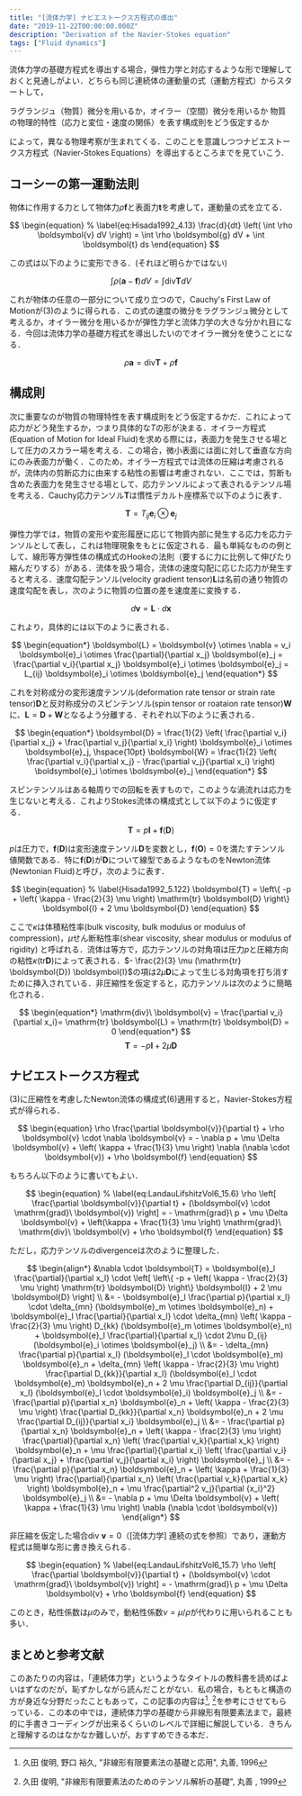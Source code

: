 ```yaml
---
title: "[流体力学] ナビエストークス方程式の導出"
date: "2019-11-22T00:00:00.000Z"
description: "Derivation of the Navier-Stokes equation"
tags: ["Fluid dynamics"]
---
```


流体力学の基礎方程式を導出する場合，弾性力学と対応するような形で理解しておくと見通しがよい．どちらも同じ連続体の運動量の式（運動方程式）からスタートして，

ラグランジュ（物質）微分を用いるか，オイラー（空間）微分を用いるか
物質の物理的特性（応力と変位・速度の関係）を表す構成則をどう仮定するか

によって，異なる物理考察が生まれてくる．このことを意識しつつナビエストークス方程式（Navier-Stokes Equations）を導出するところまでを見ていこう．

## コーシーの第一運動法則

物体に作用する力として物体力$\rho \boldsymbol{f}$と表面力$\boldsymbol{t}$を考慮して，運動量の式を立てる．

$$
\begin{equation}
% \label{eq:Hisada1992_4.13}
\frac{d}{dt} \left( \int \rho \boldsymbol{v} dV \right) = \int \rho \boldsymbol{g} dV + \int \boldsymbol{t} ds
\end{equation}
$$

この式は以下のように変形できる．(それほど明らかではない)

$$
\begin{equation}
\int \rho (\boldsymbol{a} - \boldsymbol{f}) dV = \int \mathrm{div} \boldsymbol{T} dV
\end{equation}
$$

これが物体の任意の一部分について成り立つので，Cauchy's First Law of Motionが(3)のように得られる．この式の速度の微分をラグランジュ微分として考えるか，オイラー微分を用いるかが弾性力学と流体力学の大きな分かれ目になる．今回は流体力学の基礎方程式を導出したいのでオイラー微分を使うことになる．

$$
\begin{equation}
% \label{Hisada1992_4.28}
\rho \boldsymbol{a} = \mathrm{div} \boldsymbol{T} + \rho \boldsymbol{f}
\end{equation}
$$

## 構成則

次に重要なのが物質の物理特性を表す構成則をどう仮定するかだ．これによって応力がどう発生するか，つまり具体的な$T$の形が決まる．オイラー方程式(Equation of Motion for Ideal Fluid)を求める際には，表面力を発生させる場として圧力のスカラー場を考える．この場合，微小表面には面に対して垂直な方向にのみ表面力が働く．このため，オイラー方程式では流体の圧縮は考慮されるが，流体内の剪断応力に由来する粘性の影響は考慮されない．ここでは，剪断も含めた表面力を発生させる場として、応力テンソルによって表されるテンソル場を考える．Cauchy応力テンソル$\boldsymbol{T}$は慣性デカルト座標系で以下のように表す．

$$
\begin{equation}
\boldsymbol{T} = T_{ij} \boldsymbol{e}_i \otimes \boldsymbol{e}_j
\end{equation}
$$

弾性力学では，物質の変形や変形履歴に応じて物質内部に発生する応力を応力テンソルとして表し，これは物理現象をもとに仮定される．最も単純なものの例として、線形等方弾性体の構成式のHookeの法則（要するに力に比例して伸びたり縮んだりする）がある．流体を扱う場合，流体の速度勾配に応じた応力が発生すると考える．速度勾配テンソル(velocity gradient tensor)$\boldsymbol{L}$は名前の通り物質の速度勾配を表し，次のように物質の位置の差を速度差に変換する．

$$
\begin{equation*}
d\boldsymbol{v} = \boldsymbol{L} \cdot d\boldsymbol{x}
\end{equation*}
$$

これより，具体的には以下のように表される．

$$
\begin{equation*}
\boldsymbol{L} = \boldsymbol{v} \otimes \nabla = v_i \boldsymbol{e}_i \otimes \frac{\partial}{\partial x_j} \boldsymbol{e}_j = \frac{\partial v_i}{\partial x_j} \boldsymbol{e}_i \otimes \boldsymbol{e}_j = L_{ij} \boldsymbol{e}_i \otimes \boldsymbol{e}_j
\end{equation*}
$$

これを対称成分の変形速度テンソル(deformation rate tensor or strain rate　tensor)$\boldsymbol{D}$と反対称成分のスピンテンソル(spin tensor or roataion rate tensor)$\boldsymbol{W}$に、$\boldsymbol{L} = \boldsymbol{D} + \boldsymbol{W}$となるよう分離する．それぞれ以下のように表される．

$$
\begin{equation*}
\boldsymbol{D} = \frac{1}{2} \left( \frac{\partial v_i}{\partial x_j} + \frac{\partial v_j}{\partial x_i} \right) \boldsymbol{e}_i \otimes \boldsymbol{e}_j, \hspace{10pt}
\boldsymbol{W} = \frac{1}{2} \left( \frac{\partial v_i}{\partial x_j} - \frac{\partial v_j}{\partial x_i} \right) \boldsymbol{e}_i \otimes \boldsymbol{e}_j
\end{equation*}
$$

スピンテンソルはある軸周りでの回転を表すもので，このような渦流れは応力を生じないと考える．これよりStokes流体の構成式として以下のように仮定する．

$$
\begin{equation}
% \label{Hisada1992_5.119}
\boldsymbol{T} = p \boldsymbol{I} + \boldsymbol{f} (\boldsymbol{D})
\end{equation}
$$

$p$は圧力で，$\boldsymbol{f} (\boldsymbol{D})$は変形速度テンソル$\boldsymbol{D}$を変数とし，$\boldsymbol{f} (\boldsymbol{O})= 0$を満たすテンソル値関数である．特に$\boldsymbol{f} (\boldsymbol{D})$が$\boldsymbol{D}$について線型であるようなものをNewton流体(Newtonian Fluid)と呼び，次のように表す．

$$
\begin{equation}
% \label{Hisada1992_5.122}
\boldsymbol{T} = \left\{ -p + \left( \kappa - \frac{2}{3} \mu \right) \mathrm{tr} \boldsymbol{D} \right\} \boldsymbol{I} + 2 \mu \boldsymbol{D}
\end{equation}
$$

ここで$\kappa$は体積粘性率(bulk viscosity, bulk modulus or modulus of compression)，$\mu$せん断粘性率(shear viscosity, shear modulus or modulus of rigidity) と呼ばれる．流体は等方で，応力テンソルの対角項は圧力$p$と圧縮方向の粘性$\kappa (\mathrm{tr}\boldsymbol{D})$によって表される．$- \frac{2}{3} \mu (\mathrm{tr} \boldsymbol{D}) \boldsymbol{I}$の項は$2\mu \boldsymbol{D}$によって生じる対角項を打ち消すために挿入されている．非圧縮性を仮定すると，応力テンソルは次のように簡略化される．

$$
\begin{equation*}
\mathrm{div}\ \boldsymbol{v} = \frac{\partial v_i}{\partial x_i}= \mathrm{tr} \boldsymbol{L} = \mathrm{tr} \boldsymbol{D} = 0
\end{equation*}
$$
$$
\begin{equation}
% \label{Hisada1992_5.124}
\boldsymbol{T} = -p \boldsymbol{I} + 2 \mu \boldsymbol{D}
\end{equation}
$$

## ナビエストークス方程式

(3)に圧縮性を考慮したNewton流体の構成式(6)適用すると，Navier-Stokes方程式が得られる．

$$
\begin{equation}
\rho \frac{\partial \boldsymbol{v}}{\partial t} + \rho \boldsymbol{v} \cdot \nabla \boldsymbol{v} = - \nabla p + \mu \Delta \boldsymbol{v} + \left( \kappa + \frac{1}{3} \mu \right) \nabla (\nabla \cdot \boldsymbol{v}) + \rho \boldsymbol{f}
\end{equation}
$$

もちろん以下のように書いてもよい．

$$
\begin{equation}
% \label{eq:LandauLifshitzVol6_15.6}
\rho \left[ \frac{\partial \boldsymbol{v}}{\partial t} + (\boldsymbol{v} \cdot \mathrm{grad}\ \boldsymbol{v}) \right]
= - \mathrm{grad}\ p + \mu \Delta \boldsymbol{v} + \left(\kappa + \frac{1}{3} \mu \right) \mathrm{grad}\ \mathrm{div}\ \boldsymbol{v} + \rho \boldsymbol{f}
\end{equation}
$$

ただし，応力テンソルのdivergenceは次のように整理した．

$$
\begin{align*}
&\nabla \cdot \boldsymbol{T} = \boldsymbol{e}_l \frac{\partial}{\partial x_l} \cdot \left[ \left\{ -p + \left( \kappa - \frac{2}{3} \mu \right) \mathrm{tr} \boldsymbol{D} \right\} \boldsymbol{I} + 2 \mu \boldsymbol{D} \right] \\
&= - \boldsymbol{e}_l \frac{\partial p}{\partial x_l} \cdot \delta_{mn} (\boldsymbol{e}_m \otimes \boldsymbol{e}_n) + \boldsymbol{e}_l \frac{\partial}{\partial x_l} \cdot \delta_{mn} \left( \kappa - \frac{2}{3} \mu \right) D_{kk} (\boldsymbol{e}_m \otimes \boldsymbol{e}_n) + \boldsymbol{e}_l \frac{\partial}{\partial x_l} \cdot 2\mu D_{ij} (\boldsymbol{e}_i \otimes \boldsymbol{e}_j) \\
&= - \delta_{mn} \frac{\partial p}{\partial x_l} (\boldsymbol{e}_l \cdot \boldsymbol{e}_m) \boldsymbol{e}_n + \delta_{mn} \left( \kappa - \frac{2}{3} \mu \right) \frac{\partial D_{kk}}{\partial x_l} (\boldsymbol{e}_l \cdot \boldsymbol{e}_m) \boldsymbol{e}_n + 2 \mu \frac{\partial D_{ij}}{\partial x_l} (\boldsymbol{e}_l \cdot \boldsymbol{e}_i) \boldsymbol{e}_j \\
&= - \frac{\partial p}{\partial x_n} \boldsymbol{e}_n + \left( \kappa - \frac{2}{3} \mu \right) \frac{\partial D_{kk}}{\partial x_n} \boldsymbol{e}_n + 2 \mu \frac{\partial D_{ij}}{\partial x_i} \boldsymbol{e}_j \\
&= - \frac{\partial p}{\partial x_n} \boldsymbol{e}_n + \left( \kappa - \frac{2}{3} \mu \right) \frac{\partial}{\partial x_n} \left( \frac{\partial v_k}{\partial x_k} \right) \boldsymbol{e}_n + \mu \frac{\partial}{\partial x_i} \left( \frac{\partial v_i}{\partial x_j} + \frac{\partial v_j}{\partial x_i} \right) \boldsymbol{e}_j \\
&= - \frac{\partial p}{\partial x_n} \boldsymbol{e}_n + \left( \kappa + \frac{1}{3} \mu \right) \frac{\partial}{\partial x_n} \left( \frac{\partial v_k}{\partial x_k} \right) \boldsymbol{e}_n + \mu \frac{\partial^2 v_j}{\partial {x_i}^2} \boldsymbol{e}_j \\
&= - \nabla p + \mu \Delta \boldsymbol{v} + \left( \kappa + \frac{1}{3} \mu \right) \nabla (\nabla \cdot \boldsymbol{v})
\end{align*}
$$

非圧縮を仮定した場合$\mathrm{div}\ \boldsymbol{v}=0$（[流体力学] 連続の式を参照）であり，運動方程式は簡単な形に書き換えられる．

$$
\begin{equation}
% \label{eq:LandauLifshitzVol6_15.7}
\rho \left[ \frac{\partial \boldsymbol{v}}{\partial t} + (\boldsymbol{v} \cdot \mathrm{grad}\ \boldsymbol{v}) \right] = - \mathrm{grad}\ p + \mu \Delta \boldsymbol{v} + \rho \boldsymbol{f}
\end{equation}
$$

このとき，粘性係数は$\mu$のみで，動粘性係数$\nu = \mu / \rho$が代わりに用いられることも多い．

## まとめと参考文献

このあたりの内容は，「連続体力学」というようなタイトルの教科書を読めばよいはずなのだが，恥ずかしながら読んだことがない．私の場合，もともと構造の方が身近な分野だったこともあって，この記事の内容は[^1], [^2]を参考にさせてもらっている．この本の中では，連続体力学の基礎から非線形有限要素法まで，最終的に手書きコーディングが出来るくらいのレベルで詳細に解説している．きちんと理解するのはなかなか難しいが，おすすめできる本だ．

[^1]: 久田 俊明, 野口 裕久, "非線形有限要素法の基礎と応用", 丸善, 1996
[^2]: 久田 俊明, "非線形有限要素法のためのテンソル解析の基礎", 丸善 , 1999